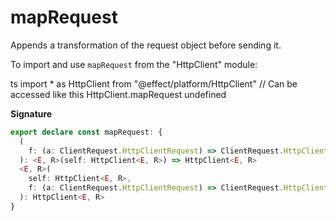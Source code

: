 # mapRequest

Appends a transformation of the request object before sending it.

To import and use `mapRequest` from the "HttpClient" module:

ts
import \* as HttpClient from "@effect/platform/HttpClient"
// Can be accessed like this
HttpClient.mapRequest
undefined

**Signature**

```ts
export declare const mapRequest: {
  (
    f: (a: ClientRequest.HttpClientRequest) => ClientRequest.HttpClientRequest
  ): <E, R>(self: HttpClient<E, R>) => HttpClient<E, R>
  <E, R>(
    self: HttpClient<E, R>,
    f: (a: ClientRequest.HttpClientRequest) => ClientRequest.HttpClientRequest
  ): HttpClient<E, R>
}
```
